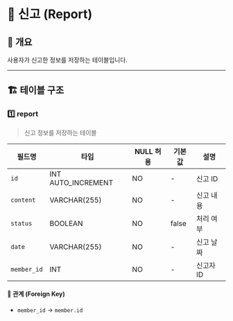 # 📂 신고 (Report)

## 📖 개요
사용자가 신고한 정보를 저장하는 테이블입니다.

---

## 🏗️ 테이블 구조

### 1️⃣ report
> 신고 정보를 저장하는 테이블

| 필드명         | 타입             | NULL 허용 | 기본값 | 설명 |
|-------------|-----------------|----------|--------|------|
| `id`        | INT AUTO_INCREMENT | NO       | -      | 신고 ID |
| `content`   | VARCHAR(255)    | NO       | -      | 신고 내용 |
| `status`    | BOOLEAN         | NO       | false  | 처리 여부 |
| `date`      | VARCHAR(255)    | NO       | -      | 신고 날짜 |
| `member_id` | INT             | NO       | -      | 신고자 ID |

#### 🔗 관계 (Foreign Key)
- `member_id` → `member.id`
